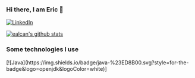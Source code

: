 ### Hi there, I am Eric 👋


[![LinkedIn](https://img.shields.io/badge/linkedin-%230077B5.svg?style=for-the-badge&logo=linkedin&logoColor=white)](https://www.linkedin.com/in/ericalcantaravalenzuela/)

[![ealcan's github stats](https://github-readme-stats.vercel.app/api?username=ealcan&theme=blue-green)](https://github.com/ealcan/github-readme-stats)



<h3>Some technologies I use</h3>
[![Java](https://img.shields.io/badge/java-%23ED8B00.svg?style=for-the-badge&logo=openjdk&logoColor=white)]

<!--
**ealcan/ealcan** is a ✨ _special_ ✨ repository because its `README.md` (this file) appears on your GitHub profile.

Here are some ideas to get you started:

- 🔭 I’m currently working on ...
- 🌱 I’m currently learning ...
- 👯 I’m looking to collaborate on ...
- 🤔 I’m looking for help with ...
- 💬 Ask me about ...
- 📫 How to reach me: ...
- 😄 Pronouns: ...
- ⚡ Fun fact: ...
-->
